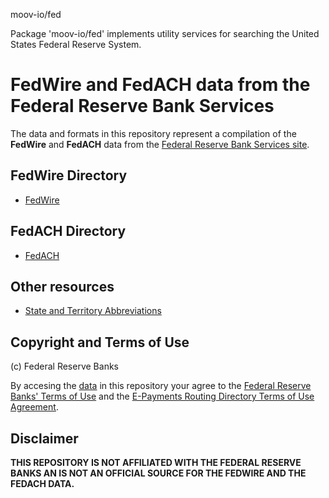 moov-io/fed

Package 'moov-io/fed' implements utility services for searching the United States Federal Reserve System.

# FedWire and FedACH data from the Federal Reserve Bank Services

The data and formats in this repository represent a compilation of the **FedWire** and **FedACH** data from the [Federal Reserve Bank Services site](https://frbservices.org/).

## FedWire Directory

*  [FedWire](./docs/fpddir.md)

## FedACH Directory

*  [FedACH](./docs/FedACHdir.md)

## Other resources

*  [State and Territory Abbreviations](./docs/Fed_STATE_CODES.md)

## Copyright and Terms of Use

(c) Federal Reserve Banks

By accesing the [data](./data/) in this repository your agree to the [Federal Reserve Banks' Terms of Use](FRBS_TERMS.md) and the [E-Payments Routing Directory Terms of Use Agreement](FRBS_AGREEMENT.md).  

## Disclaimer

**THIS REPOSITORY IS NOT AFFILIATED WITH THE FEDERAL RESERVE BANKS AN IS NOT AN OFFICIAL SOURCE FOR THE FEDWIRE AND THE FEDACH DATA.**
